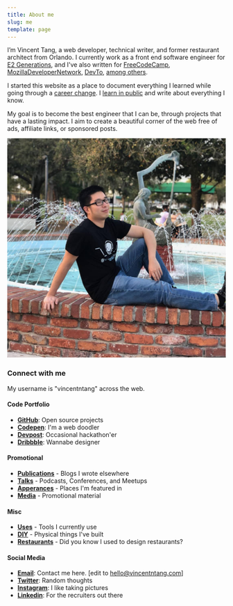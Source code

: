 ```yaml
---
title: About me
slug: me
template: page
---
```


I’m Vincent Tang, a web developer, technical writer, and former restaurant architect from Orlando. I currently work as a front end software engineer for [E2 Generations](https://www.e2gens.com/), and I've also written for [FreeCodeCamp](https://www.freecodecamp.org/forum/u/Kagerjay/summary), [MozillaDeveloperNetwork](https://developer.mozilla.org/en-US/profiles/Kagerjay), [DevTo](https://dev.to/vincentntang), [among others](/publications).

I started this website as a place to document everything I learned while going through a [career change](https://www.taniarascia.com/how-i-made-a-career-change-into-web-development/). I [learn in public](/learn) and write about everything I know.

My goal is to become the best engineer that I can be, through projects that have a lasting impact. I aim to create a beautiful corner of the web free of ads, affiliate links, or sponsored posts.

![Me](../common/vincentIDGAF.jpg)

### Connect with me

My username is "vincentntang" across the web.

#### Code Portfolio

- **[GitHub](https://github.com/vincentntang)**: Open source projects
- **[Codepen](https://codepen.io/vincentntang)**: I'm a web doodler
- **[Devpost](https://devpost.com/vincentntang)**: Occasional hackathon'er
- **[Dribbble](https://dribbble.com/vincentntang)**: Wannabe designer

#### Promotional

- **[Publications](/publications)** - Blogs I wrote elsewhere
- **[Talks](/talks)** - Podcasts, Conferences, and Meetups
- **[Apperances](/apperances)** - Places I'm featured in
- **[Media](/media)** - Promotional material

#### Misc

- **[Uses](/uses)** - Tools I currently use
- **[DIY](/diy)** - Physical things I've built
- **[Restaurants](/restaurants)** - Did you know I used to design restaurants?

#### Social Media

- **[Email](mailto:vincentntang+mydomain@gmail.com)**: Contact me here. [edit to hello@vincentntang.com]
- **[Twitter](https://twitter.com/vincentntang)**: Random thoughts
- **[Instagram](https://instagram.com/vincentntang)**: I like taking pictures
- **[Linkedin](https://linkedin.com/in/vincentntang)**: For the recruiters out there